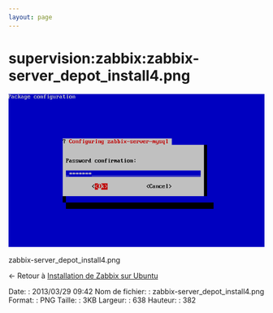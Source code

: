 ```yaml
---
layout: page
---
```


supervision:zabbix:zabbix-server\_depot\_install4.png
=====================================================

[![zabbix-server\_depot\_install4.png](../../../assets/media/supervision/zabbix/zabbix-server_depot_install4.png@cache=&w=638&h=382 "zabbix-server_depot_install4.png")](../../../assets/media/supervision/zabbix/zabbix-server_depot_install4.png@cache= "Afficher le fichier original")

zabbix-server\_depot\_install4.png

← Retour à [Installation de Zabbix sur
Ubuntu](../../../zabbix/zabbix-ubuntu-install.html "zabbix:zabbix-ubuntu-install")

Date:
:   2013/03/29 09:42
Nom de fichier:
:   zabbix-server\_depot\_install4.png
Format:
:   PNG
Taille:
:   3KB
Largeur:
:   638
Hauteur:
:   382

